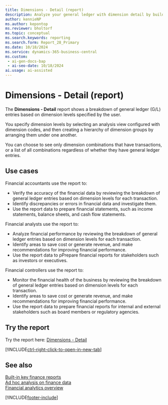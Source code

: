 ```yaml
---
title: Dimensions - Detail (report)
description: Analyze your general ledger with dimension detail by building groups of dimensions for combinations of dimension values, and view a breakdown of general ledger entries for each segment.
author: kennieNP
ms.author: kepontop
ms.reviewer: bholtorf
ms.topic: conceptual
ms.search.keywords: reporting
ms.search.form: Report_28_Primary
ms.date: 10/18/2024
ms.service: dynamics-365-business-central
ms.custom:
 - ai-gen-docs-bap
 - ai-seo-date: 10/18/2024
ai.usage: ai-assisted
---
```


# Dimensions - Detail (report)

The **Dimensions - Detail** report shows a breakdown of general ledger (G/L) entries based on dimension levels specified by the user.

You specify dimension levels by selecting an analysis view configured with dimension codes, and then creating a hierarchy of dimension groups by arranging them under one another.

You can choose to see only dimension combinations that have transactions, or a list of all combinations regardless of whether they have general ledger entries.

## Use cases

<!-- 
Prompt

Below is a report in an ERP system. Provide 3-4 use cases for different personas working with core finance.
Format like this:    
  
As a <persona>, use the report to    
* use case 1  
* use case 2    

Do not capitalize the persona names. 
Do not start lines with ""Use the data to""


## Report name
Dimensions - Detail

### What the report does
The *Dimensions - Detail* report shows a breakdown of general ledger (G/L) entries based on dimension levels specified by the user. 

Dimension levels are specified by selecting an analysis view configured with dimension codes, then picking a hierarchy of how the dimension groups are grouped under one another.

You can choose to see only dimension combinations that have been transacted with, or a list of all combinations regardless of general ledger (G/L) entries.

### Use cases
Analyse your general ledger with dimension detail by building a grouping of dimensions for each permutation of dimension values, and view a breakdown of general ledger (G/L) entries for each segment
This report allows businesses to analyze and understand the specific ways in which dimensions (such as department, project, or location) have been applied to transactions, providing deeper insights into financial data.

Please include your data sources and URLs

-->

Financial accountants use the report to:

* Verify the accuracy of the financial data by reviewing the breakdown of general ledger entries based on dimension levels for each transaction.
* Identify discrepancies or errors in financial data and investigate them.
* Use the report data to prepare financial statements, such as income statements, balance sheets, and cash flow statements.

Financial analysts use the report to:

* Analyze financial performance by reviewing the breakdown of general ledger entries based on dimension levels for each transaction.
* Identify areas to save cost or generate revenue, and make recommendations for improving financial performance.
* Use the report data to pPrepare financial reports for stakeholders such as investors or executives.

Financial controllers use the report to:

* Monitor the financial health of the business by reviewing the breakdown of general ledger entries based on dimension levels for each transaction.
* Identify areas to save cost or generate revenue, and make recommendations for improving financial performance.
* Use the report data to prepare financial reports for internal and external stakeholders such as board members or regulatory agencies.

## Try the report

Try the report here: [Dimensions - Detail](https://businesscentral.dynamics.com?report=28)

[!INCLUDE[ctrl-right-click-to-open-in-new-tab](../includes/ctrl-right-click-to-open-in-new-tab.md)]

## See also

[Built-in key finance reports](../finance-reports.md)  
[Ad hoc analysis on finance data](../ad-hoc-analysis-finance.md)  
[Financial analytics overview](../bi.md)  

[!INCLUDE[footer-include](../includes/footer-banner.md)]